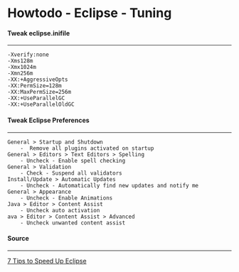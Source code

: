 Howtodo - Eclipse - Tuning
==========================

#### Tweak eclipse.inifile
----

	-Xverify:none
	-Xms128m
	-Xmx1024m
	-Xmn256m
	-XX:+AggressiveOpts
	-XX:PermSize=128m
	-XX:MaxPermSize=256m
	-XX:+UseParallelGC
	-XX:+UseParallelOldGC


#### Tweak Eclipse Preferences
----

	General > Startup and Shutdown
		-  Remove all plugins activated on startup
	General > Editors > Text Editors > Spelling 
		- Uncheck - Enable spell checking
	General > Validation
		- Check - Suspend all validators
	Install/Update > Automatic Updates
		- Uncheck - Automatically find new updates and notify me
	General > Appearance
		- Uncheck - Enable Animations
	Java > Editor > Content Assist 
		- Uncheck auto activation
	ava > Editor > Content Assist > Advanced
	 	- Uncheck unwanted content assist
  


#### Source
----
[7 Tips to Speed Up Eclipse](http://www.nicolasbize.com/blog/7-tips-to-speed-up-eclipse/)

